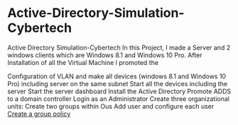 # Active-Directory-Simulation-Cybertech
Active Directory Simulation-Cybertech
In this Project, I made a Server and 2 windows clients which are Windows 8.1 and Windows 10 Pro.
After Installation of all the Virtual Machine I promoted the 

Configuration of VLAN and make all devices (windows 8.1 and Windows 10 Pro) including server on the same subnet
Start all the devices including the server
Start the server dashboard
Install the Active Directory
Promote ADDS to a domain controller
Login as an Administrator
Create three organizational units:
Create two groups within Ous
Add user and configure each user
[Create a group policy](https://github.com/Bili1salau/Active-Directory-Simulation-Cybertech/tree/main/Screenshots)






